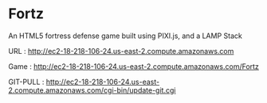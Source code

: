 # Fortz
An HTML5 fortress defense game built using PIXI.js, and a LAMP Stack

URL : http://ec2-18-218-106-24.us-east-2.compute.amazonaws.com

Game : http://ec2-18-218-106-24.us-east-2.compute.amazonaws.com/Fortz

GIT-PULL :  http://ec2-18-218-106-24.us-east-2.compute.amazonaws.com/cgi-bin/update-git.cgi
